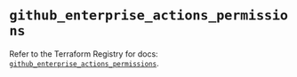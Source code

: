 # `github_enterprise_actions_permissions`

Refer to the Terraform Registry for docs: [`github_enterprise_actions_permissions`](https://registry.terraform.io/providers/integrations/github/6.7.5/docs/resources/enterprise_actions_permissions).

